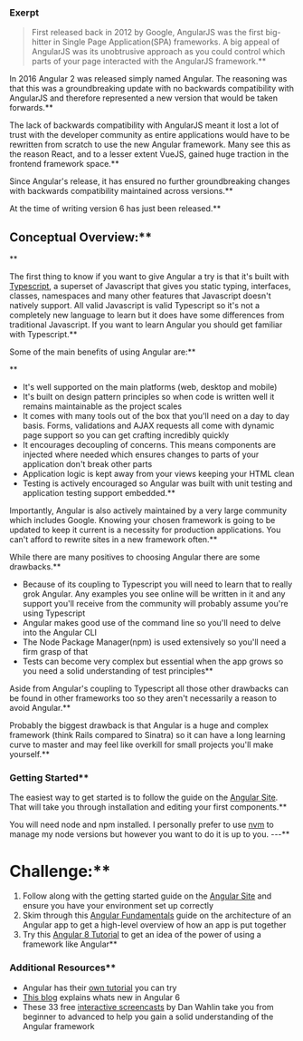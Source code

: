### Exerpt
>First released back in 2012 by Google, AngularJS was the first big-hitter in Single Page Application(SPA) frameworks. A big appeal of AngularJS was its unobtrusive approach as you could control which parts of your page interacted with the AngularJS framework.**


In 2016 Angular 2 was released simply named Angular. The reasoning was that this was a groundbreaking update with no backwards compatibility with AngularJS and therefore represented a new version that would be taken forwards.**


The lack of backwards compatibility with AngularJS meant it lost a lot of trust with the developer community as entire applications would have to be rewritten from scratch to use the new Angular framework. Many see this as the reason React, and to a lesser extent VueJS, gained huge traction in the frontend framework space.**


Since Angular's release, it has ensured no further groundbreaking changes with backwards compatibility maintained across versions.**


At the time of writing version 6 has just been released.**


## Conceptual Overview:**


**



The first thing to know if you want to give Angular a try is that it's built with [Typescript](https://www.typescriptlang.org/), a superset of Javascript that gives you static typing, interfaces, classes, namespaces and many other features that Javascript doesn't natively support. All valid Javascript is valid Typescript so it's not a completely new language to learn but it does have some differences from traditional Javascript. If you want to learn Angular you should get familiar with Typescript.**


Some of the main benefits of using Angular are:**


**



- It's well supported on the main platforms (web, desktop and mobile)
- It's built on design pattern principles so when code is written well it remains maintainable as the project scales
- It comes with many tools out of the box that you'll need on a day to day basis. Forms, validations and AJAX requests all come with dynamic page support so you can get crafting incredibly quickly
- It encourages decoupling of concerns. This means components are injected where needed which ensures changes to parts of your application don't break other parts
- Application logic is kept away from your views keeping your HTML clean
- Testing is actively encouraged so Angular was built with unit testing and application testing support embedded.**


Importantly, Angular is also actively maintained by a very large community which includes Google. Knowing your chosen framework is going to be updated to keep it current is a necessity for production applications. You can't afford to rewrite sites in a new framework often.**


While there are many positives to choosing Angular there are some drawbacks.**


- Because of its coupling to Typescript you will need to learn that to really grok Angular. Any examples you see online will be written in it and any support you'll receive from the community will probably assume you're using Typescript
- Angular makes good use of the command line so you'll need to delve into the Angular CLI
- The Node Package Manager(npm) is used extensively so you'll need a firm grasp of that
- Tests can become very complex but essential when the app grows so you need a solid understanding of test principles**


Aside from Angular's coupling to Typescript all those other drawbacks can be found in other frameworks too so they aren't necessarily a reason to avoid Angular.**


Probably the biggest drawback is that Angular is a huge and complex framework (think Rails compared to Sinatra) so it can have a long learning curve to master and may feel like overkill for small projects you'll make yourself.**


### Getting Started**


The easiest way to get started is to follow the guide on the [Angular Site](https://angular.io/guide/quickstart). That will take you through installation and editing your first components.**


You will need node and npm installed. I personally prefer to use [nvm](https://github.com/creationix/nvm) to manage my node versions but however you want to do it is up to you.
---**


# Challenge:**


1. Follow along with the getting started guide on the [Angular Site](https://angular.io/guide/quickstart) and ensure you have your environment set up correctly
2. Skim through this [Angular Fundamentals](https://angular.io/guide/architecture) guide on the architecture of an Angular app to get a high-level overview of how an app is put together
3. Try this [Angular 8 Tutorial](https://coursetro.com/posts/code/174/Angular-8-Tutorial-&-Crash-Course) to get an idea of the power of using a framework like Angular**


### Additional Resources**


- Angular has their [own tutorial](https://angular.io/tutorial) you can try
- [This blog](https://www.telerik.com/blogs/whats-new-in-angular-6) explains whats new in Angular 6
- These 33 free [interactive screencasts](https://scrimba.com/g/gyourfirstangularapp) by Dan Wahlin take you from beginner to advanced to help you gain a solid understanding of the Angular framework
